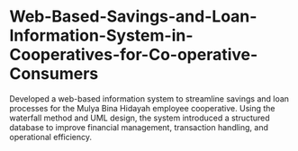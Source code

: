 # Web-Based-Savings-and-Loan-Information-System-in-Cooperatives-for-Co-operative-Consumers
Developed a web-based information system to streamline savings and loan processes for the Mulya Bina Hidayah employee cooperative. Using the waterfall method and UML design, the system introduced a structured database to improve financial management, transaction handling, and operational efficiency.
